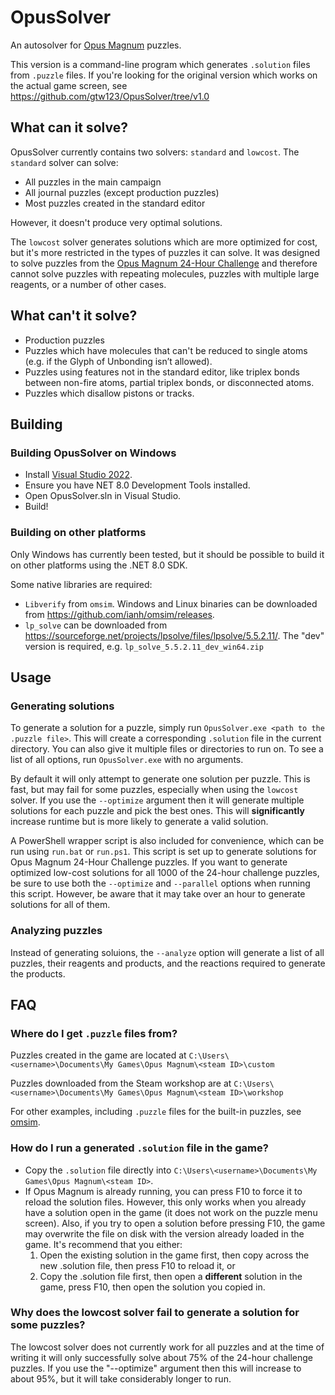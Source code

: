 ﻿# OpusSolver

An autosolver for [Opus Magnum](http://www.zachtronics.com/opus-magnum/) puzzles.

This version is a command-line program which generates `.solution` files from `.puzzle` files. If you're looking for the original version which works on the actual game screen, see https://github.com/gtw123/OpusSolver/tree/v1.0

## What can it solve?

OpusSolver currently contains two solvers: `standard` and `lowcost`. The `standard` solver can solve:
* All puzzles in the main campaign
* All journal puzzles (except production puzzles)
* Most puzzles created in the standard editor

However, it doesn't produce very optimal solutions.

The `lowcost` solver generates solutions which are more optimized for cost, but it's more restricted in the types of puzzles it can solve. It was designed to solve puzzles from the [Opus Magnum 24-Hour Challenge](https://www.reddit.com/r/opus_magnum/comments/1chs6eu/opus_magnum_24hour_challenge/) and therefore cannot solve puzzles with repeating molecules, puzzles with multiple large reagents, or a number of other cases. 

## What can't it solve?

* Production puzzles
* Puzzles which have molecules that can't be reduced to single atoms (e.g. if the Glyph of Unbonding isn’t allowed).
* Puzzles using features not in the standard editor, like triplex bonds between non-fire atoms, partial triplex bonds, or disconnected atoms.
* Puzzles which disallow pistons or tracks.
 
## Building

### Building OpusSolver on Windows

* Install [Visual Studio 2022](https://www.visualstudio.com/downloads/).
* Ensure you have NET 8.0 Development Tools installed.
* Open OpusSolver.sln in Visual Studio.
* Build!

### Building on other platforms

Only Windows has currently been tested, but it should be possible to build it on other platforms using the .NET 8.0 SDK.

Some native libraries are required:
* `Libverify` from `omsim`. Windows and Linux binaries can be downloaded from https://github.com/ianh/omsim/releases.
* `lp_solve` can be downloaded from https://sourceforge.net/projects/lpsolve/files/lpsolve/5.5.2.11/. The "dev" version is required, e.g. `lp_solve_5.5.2.11_dev_win64.zip`

## Usage

### Generating solutions

To generate a solution for a puzzle, simply run `OpusSolver.exe <path to the .puzzle file>`. This will create a corresponding `.solution` file in the current directory. You can also give it multiple files or directories to run on. To see a list of all options, run `OpusSolver.exe` with no arguments.

By default it will only attempt to generate one solution per puzzle. This is fast, but may fail for some puzzles, especially when using the `lowcost` solver. If you use the `--optimize` argument then it will generate multiple solutions for each puzzle and pick the best ones. This will **significantly** increase runtime but is more likely to generate a valid solution.

A PowerShell wrapper script is also included for convenience, which can be run using `run.bat` or `run.ps1`. This script is set up to generate solutions for Opus Magnum 24-Hour Challenge puzzles. If you want to generate optimized low-cost solutions for all 1000 of the 24-hour challenge puzzles, be sure to use both the `--optimize` and `--parallel` options when running this script. However, be aware that it may take over an hour to generate solutions for all of them.

### Analyzing puzzles

Instead of generating soluions, the `--analyze` option will generate a list of all puzzles, their reagents and products, and the reactions required to generate	the products. 

## FAQ

### Where do I get `.puzzle` files from?

Puzzles created in the game are located at `C:\Users\<username>\Documents\My Games\Opus Magnum\<steam ID>\custom`

Puzzles downloaded from the Steam workshop are at `C:\Users\<username>\Documents\My Games\Opus Magnum\<steam ID>\workshop`

For other examples, including `.puzzle` files for the built-in puzzles, see [omsim](https://github.com/ianh/omsim/tree/master/test).

### How do I run a generated `.solution` file in the game?

* Copy the `.solution` file directly into `C:\Users\<username>\Documents\My Games\Opus Magnum\<steam ID>`.
* If Opus Magnum is already running, you can press F10 to force it to reload the solution files. However, this only works when you already have a solution open in the game (it does not work on the puzzle menu screen). Also, if you try to open a solution before pressing F10, the game may overwrite the file on disk with the version already loaded in the game. It's recommend that you either:
  1. Open the existing solution in the game first, then copy across the new .solution file, then press F10 to reload it, or
  2. Copy the .solution file first, then open a **different** solution in the game, press F10, then open the solution you copied in.

### Why does the lowcost solver fail to generate a solution for some puzzles?

The lowcost solver does not currently work for all puzzles and at the time of writing it will only successfully solve about 75% of the 24-hour challenge puzzles. If you use the "--optimize" argument then this will increase to about 95%, but it will take considerably longer to run.



